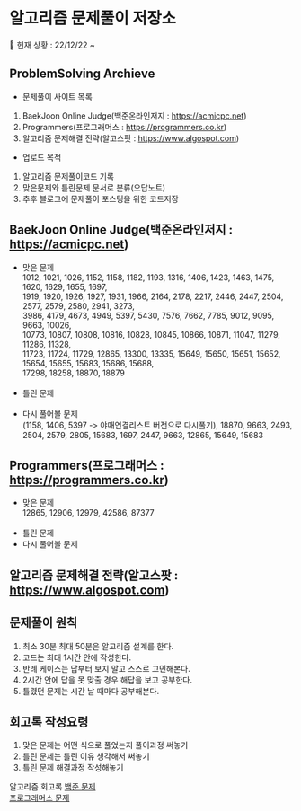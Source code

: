 # 알고리즘 문제풀이 저장소

📜 현재 상황
: 22/12/22 ~

## ProblemSolving Archieve

- 문제풀이 사이트 목록<br>

1. BaekJoon Online Judge(백준온라인저지 : https://acmicpc.net)<br>
2. Programmers(프로그래머스 : https://programmers.co.kr)<br>
3. 알고리즘 문제해결 전략(알고스팟 : https://www.algospot.com)<br>

- 업로드 목적<br>

1. 알고리즘 문제풀이코드 기록<br>
2. 맞은문제와 틀린문제 문서로 분류(오답노트)<br>
3. 추후 블로그에 문제풀이 포스팅을 위한 코드저장<br>

## BaekJoon Online Judge(백준온라인저지 : https://acmicpc.net)

- 맞은 문제<br>
  1012, 1021, 1026, 1152, 1158, 1182, 1193, 1316, 1406, 1423, 1463, 1475, 1620, 1629, 1655, 1697,<br>
  1919, 1920, 1926, 1927, 1931, 1966, 2164, 2178, 2217, 2446, 2447, 2504, 2577, 2579, 2580, 2941, 3273,<br>
  3986, 4179, 4673, 4949, 5397, 5430, 7576, 7662, 7785, 9012, 9095, 9663, 10026,<br>
  10773, 10807, 10808, 10816, 10828, 10845, 10866, 10871, 11047, 11279, 11286, 11328,<br>
  11723, 11724, 11729, 12865, 13300, 13335, 15649, 15650, 15651, 15652, 15654, 15655, 15683, 15686, 15688,<br>
  17298, 18258, 18870, 18879<br>
  <br>
- 틀린 문제<br>
  <br>
- 다시 풀어볼 문제<br>
  (1158, 1406, 5397 -> 야매연결리스트 버전으로 다시풀기), 18870, 9663, 2493, 2504, 2579, 2805, 15683, 1697, 2447, 9663, 12865, 15649,
  15683<br>

## Programmers(프로그래머스 : https://programmers.co.kr)

- 맞은 문제<br>
  12865, 12906, 12979, 42586, 87377<br>
  <br>
- 틀린 문제<br>
- 다시 풀어볼 문제<br>

## 알고리즘 문제해결 전략(알고스팟 : https://www.algospot.com)

## 문제풀이 원칙

1. 최소 30분 최대 50분은 알고리즘 설계를 한다.<br>
2. 코드는 최대 1시간 안에 작성한다.<br>
3. 반례 케이스는 답부터 보지 말고 스스로 고민해본다.<br>
4. 2시간 안에 답을 못 맞출 경우 해답을 보고 공부한다.<br>
5. 틀렸던 문제는 시간 날 때마다 공부해본다.<br>

## 회고록 작성요령

1. 맞은 문제는 어떤 식으로 풀었는지 풀이과정 써놓기<br>
2. 틀린 문제는 틀린 이유 생각해서 써놓기<br>
3. 틀린 문제 해결과정 작성해놓기<br>

알고리즘 회고록
[백준 문제](https://blog.naver.com/PostList.naver?blogId=yosong_is_yosong&from=postList&categoryNo=54&parentCategoryNo=54)<br>
[프로그래머스 문제](https://blog.naver.com/PostList.naver?blogId=yosong_is_yosong&from=postList&categoryNo=56)<br>
